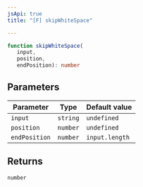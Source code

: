 ```yaml
---
jsApi: true
title: "[F] skipWhiteSpace"

---
```

```ts
function skipWhiteSpace(
   input, 
   position, 
   endPosition): number
```

## Parameters

| Parameter | Type | Default value |
| ------ | ------ | ------ |
| `input` | `string` | `undefined` |
| `position` | `number` | `undefined` |
| `endPosition` | `number` | `input.length` |

## Returns

`number`
